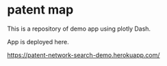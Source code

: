 # patent map
This is a repository of demo app using plotly Dash.

App is deployed here.

https://patent-network-search-demo.herokuapp.com/

